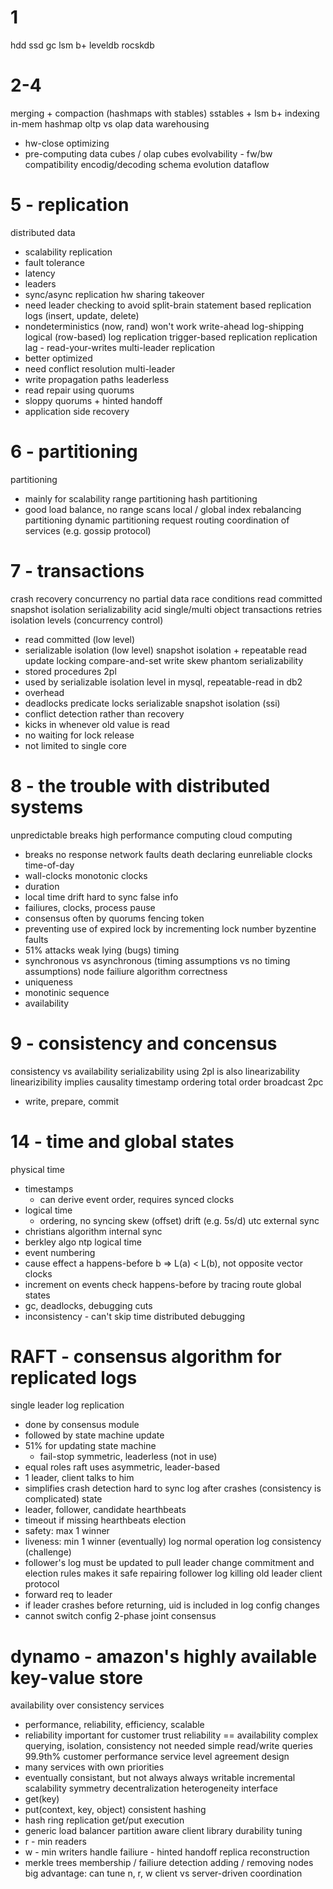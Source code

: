 # 1
hdd
ssd
gc
lsm
b+
leveldb
rocskdb

# 2-4
merging + compaction (hashmaps with stables)
sstables + lsm
b+
indexing
in-mem hashmap
oltp vs olap
data warehousing
- hw-close optimizing
- pre-computing
data cubes / olap cubes
evolvability - fw/bw compatibility
encodig/decoding
schema evolution
dataflow

# 5 - replication
distributed data
- scalability
replication
- fault tolerance
- latency
- leaders
- sync/async replication
hw sharing
takeover
- need leader checking to avoid split-brain
statement based replication logs (insert, update, delete)
- nondeterministics (now, rand) won't work
write-ahead log-shipping
logical (row-based) log replication
trigger-based replication
replication lag - read-your-writes
multi-leader replication
- better optimized
- need conflict resolution
multi-leader
- write propagation paths
leaderless
- read repair using quorums
- sloppy quorums + hinted handoff
- application side recovery

# 6 - partitioning
partitioning
- mainly for scalability
range partitioning
hash partitioning
- good load balance, no range scans
local / global index
rebalancing partitioning
dynamic partitioning
request routing
coordination of services (e.g. gossip protocol)

# 7 - transactions
crash recovery
concurrency
no partial data
race conditions
read committed
snapshot isolation
serializability
acid
single/multi object transactions
retries
isolation levels (concurrency control)
- read committed (low level)
- serializable isolation (low level)
snapshot isolation + repeatable read
update locking
compare-and-set
write skew
phantom
serializability
- stored procedures
2pl
- used by serializable isolation level in mysql, repeatable-read in db2
- overhead
- deadlocks
predicate locks
serializable snapshot isolation (ssi)
- conflict detection rather than recovery
- kicks in whenever old value is read
- no waiting for lock release
- not limited to single core

# 8 - the trouble with distributed systems
unpredictable
breaks
high performance computing
cloud computing
- breaks
no response
network faults
death declaring
eunreliable clocks
time-of-day
- wall-clocks
monotonic clocks
- duration
- local
time drift
hard to sync
false info
- failiures, clocks, process pause
- consensus often by quorums
fencing token
- preventing use of expired lock by incrementing lock number
byzentine faults
- 51% attacks
weak lying (bugs)
timing
- synchronous vs asynchronous (timing assumptions vs no timing assumptions)
node failiure
algorithm correctness
- uniqueness
- monotinic sequence
- availability

# 9 - consistency and concensus
consistency vs availability 
serializability using 2pl is also linearizability
linearizibility implies causality
timestamp ordering
total order broadcast
2pc
- write, prepare, commit

# 14 - time and global states
physical time
- timestamps
    - can derive event order, requires synced clocks
- logical time
    - ordering, no syncing
skew (offset)
drift (e.g. 5s/d)
utc
external sync
- christians algorithm
internal sync
- berkley algo
ntp
logical time
- event numbering
- cause effect
a happens-before b => L(a) < L(b), not opposite
vector clocks
- increment on events
check happens-before by tracing route
global states
- gc, deadlocks, debugging
cuts
- inconsistency - can't skip time
distributed debugging


# RAFT - consensus algorithm for replicated logs
single leader
log replication
- done by consensus module
- followed by state machine update
- 51% for updating state machine
    - fail-stop
symmetric, leaderless (not in use)
- equal roles
raft uses asymmetric, leader-based
- 1 leader, client talks to him
- simplifies
crash detection
hard to sync log after crashes (consistency is complicated)
state
- leader, follower, candidate
hearthbeats
- timeout if missing hearthbeats
election
- safety: max 1 winner
- liveness: min 1 winner (eventually)
log
normal operation
log consistency (challenge)
- follower's log must be updated to pull
leader change
commitment and election rules makes it safe
repairing follower log
killing old leader
client protocol
- forward req to leader
- if leader crashes before returning, uid is included in log
config changes
- cannot switch config
2-phase joint consensus

# dynamo - amazon's highly available key-value store
availability over consistency
services
- performance, reliability, efficiency, scalable
- reliability important for customer trust
reliability == availability
complex querying, isolation, consistency not needed
simple read/write queries
99.9th% customer performance
service level agreement
design
- many services with own priorities
- eventually consistant, but not always
always writable
incremental scalability
symmetry
decentralization
heterogeneity
interface
- get(key)
- put(context, key, object)
consistent hashing
- hash ring
replication
get/put execution
- generic load balancer
partition aware client library
durability tuning
- r - min readers
- w - min writers
handle failiure - hinted handoff
replica reconstruction
- merkle trees
membership / failiure detection
adding / removing nodes
big advantage: can tune n, r, w
client vs server-driven coordination
